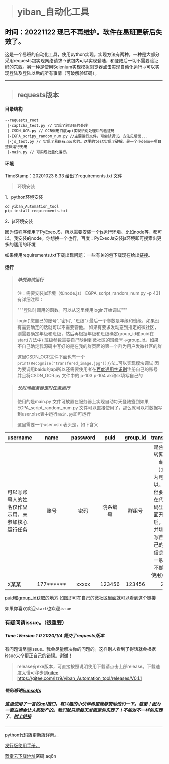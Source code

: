 ># yiban_自动化工具

时间：20221122 现已不再维护。软件在易班更新后失效了。
------------------

这是一个易班的自动化工具，使用python实现。实现方法有两种，一种是大部分采用requests包实现网络请求->该包内可以实现登陆，和登陆后一切不需要验证码的东西。另一种是使用Selenium实现模拟浏览器点击实现自动化运行->可以实现登陆及登陆以后的所有事情（可破解验证码）。

---
>## requests版本
#### 目录结构
```
--requests_root
 |-captcha_test.py // 实现了验证码的处理
 |-CSDN_OCR.py // OCR调用百度api实现识别处理后的验证码
 |-EGPA_scripy_random_num.py //主要运行文件，可尝试调试。方法见后面...
 |-js_test.py // 实现了易班有点反爬的。这里的test实现了破解。是一个小demo于项目整体运行无用
 |-main.py // 可实现批量化运行。
```

#### 环境
TimeStamp：20201023 8.33 给出了requirements.txt 文件
> 环境安装

1、python环境安装
```
cd yiban_Automation_tool
pip install requirements.txt
```
2、js环境安装

因为该程序使用了PyExecJS，所以需要安装一个js运行环境。比如node等，都可以。我安装的node。你想换一个也行，百度：PyExecJs安装js环境即可搜索出更多的适用的环境

如果使用requirements.txt下载出现问题：一些有关的包下载现在给出[链接](https://sadtomlzr.github.io/2020/04/21/python%E5%A5%87%E6%80%AA%E7%9A%84%E5%8C%85%E7%9A%84%E5%AE%89%E8%A3%85%E6%95%B4%E7%90%86/)。


#### 运行
> ##### 单例测试运行
> 注：需要安装js环境（如node.js）
> EGPA_script_random_num.py -p 431有详细注释：
>
>"""登陆时调用的函数。可以从这里使用login开始调试"""
>
> login('您自己的账号', '密码', "班级")
最后一个参数是年级和班级，如果没有需要确定的话就可以不需要管他。
如果有要求发动态到指定的微社区，则需要确定年级和班级，然后再根据年级和班级确定group_id和puid在start(方法中)
班级参数需要自己映射到微社区的班级号->group_id。如果不自己确定我源码中写好的是在我的群页面的第一个群为用户发微社区的群
>
>这里CSDN_OCR文件下面也有一个`print(Recognise("transfered_image.jpg"))`方法..可以实现模块调试
因为要调用baidu的api所以还需要使用者在[百度通用字识别](https://ai.baidu.com/tech/ocr/general)注册自己的账号
并且将CSDN_OCR.py 文件中的 p-103 p-104 ak和sk填写自己的

> ##### 长时间服务器定时任务运行
> 使用的是main.py 文件可放置在服务器上实现自动每天登陆签到如果EGPA_script_random_num.py
文件可以直接使用了，那么就可以将数据写到user.xlsx表中运行`main.py`即可运行
>
>这里需要一个user.xslx 表头是，如下含义

username|name|password|puid|group_id|trans
---|:--:|:--:|:--:|:--:|---:
可以写账号人的姓名仅作显示用，未参加核心运行任务|账号|密码|院系编号|群组号|是否转网薪（1为可以，但要在代码里面开启，并填写自己的信息一般不做使用）
X某某|177******|xxxxx|123456|123456|2

[puid和group_id获取的地方](puid_groupid.png)
如图即可在自己的微社区里面就可以看到这个链接

如果你喜欢欢迎`start`也欢迎`issue`
### 有疑问请issue。（很重要）
##### Time :Version 1.0 2020/1/4 提交了requests版本  
有问题请尽量issue。我会尽量解决你的问题的。这样别人看到了得话就会根据issue来个更正自己的错误。谢谢！

> release有exe版本，可直接按照说明使用下载请点击上部release。下载速度太慢可移步到[gitee]("https://gitee.com/lzr9/yiban_Automation_tool/releases/V0.1.1")
https://gitee.com/lzr9/yiban_Automation_tool/releases/V0.1.1

##### 特别感谢[Eunsolfs](https://github.com/Eunsolfs "Eunsolfs的GitHub")
##### 这里使用了一言的api接口。有兴趣的小伙伴希望能够赞助他们一下。感谢！因为一直白嫖会让人家破产的。我们就只能每天发固定的东西了！不能发不一样的东西了。[附上链接](https://hitokoto.cn/)
----
[python代码版更新版详解。](https://sadtomlzr.github.io/2020/04/09/%E6%80%8E%E6%A0%B7%E5%88%B7%E6%98%93%E7%8F%AD%EF%BC%9F/)

[发行版使用手册。](https://sadtomlzr.github.io/2020/04/01/About-how-to-use-yiban-automation-tool/)

[蓝奏云下载地址](https://sadtom.lanzous.com/b015d4v0f)密码:aq6n


